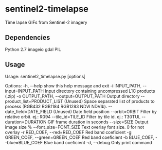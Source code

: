 # sentinel2-timelapse
Time lapse GIFs from Sentinel-2 imagery

Dependencies
----

Python 2.7
imageio
gdal
PIL

Usage
----

Usage: sentinel2_timelapse.py [options] 

Options:
  -h, --help            show this help message and exit
  -i INPUT_PATH, --input=INPUT_PATH
                        Input directory containing uncompressed L1C products
                        (.zip)
  -o OUTPUT_PATH, --output=OUTPUT_PATH
                        Output directory
  --product_list=PRODUCT_LIST
                        (Unused) Space separated list of products to process
                        (RGB432 RGB1184 RGB1283 NDVI NDVIb).
  --date_field=DATE_FIELD
                        (Unused) Date field position
  --orbit=ORBIT         Filter by relative orbit. ej.: R094
  --tile_id=TILE_ID     Filter by tile id. ej.: T30TUL
  --duration=DURATION   GIF frame duration in seconds
  --size=SIZE           Output image size %
  --font_size=FONT_SIZE
                        Text overlay font size. 0 for not overlay
  -r RED_COEF, --red=RED_COEF
                        Red band coeficient
  -g GREEN_COEF, --green=GREEN_COEF
                        Red band coeficient
  -b BLUE_COEF, --blue=BLUE_COEF
                        Blue band coeficient
  -d, --debug           Only print command

